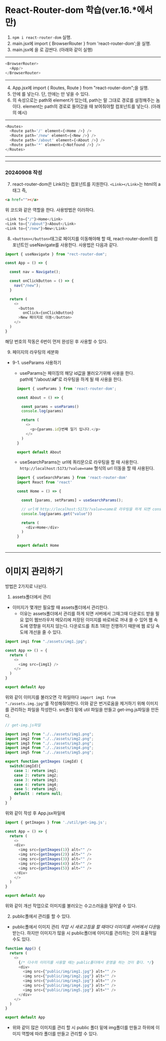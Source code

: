 # React-Router-dom 학습(ver.16.*에서만)

1. ```npm i react-router-dom``` 실행.
2. main.jsx에 import { BrowserRouter } from 'react-router-dom';을 실행.
3. main.jsx에 <App/>을 <BrowserRouter></BrowserRouter>로 감싼다. (아래와 같이 실행)
---
  ```javascript
  <BrowserRouter>
    <App/>
  </BrowserRouter>
  ```
---
4. App.jsx에 import { Routes, Route } from "react-router-dom";을 실행.
5. <Routes></Routes>안에 <Route />를 넣는다. 단, <Routes></Routes>안에는 <Route />만 넣을 수 있다.
6. <Route />의 속성으로는 path와 element가 있는데, path는 말 그대로 경로를 설정해주는 놈이다. element는 path의 경로로 들어갔을 때 보여줘야할 컴포넌트를 넣는다. (아래의 예시)
---
```javascript
<Routes>
  <Route path='/' element={<Home />} />
  <Route path='/new' element={<New />} />
  <Route path='/about' element={<About />} />
  <Route path='*' element={<Notfound />} />
</Routes>
```
---
---
### 20240908 작성

7. react-router-dom은 Link라는 컴포넌트를 지원한다.
```<Link></Link>```는 html의 a태그 즉,
```html
<a href=""></a>
```
위 코드와 같은 역할을 한다.
사용방법은 이러하다.
```javascript
<Link to={"/"}>Home</Link>
<Link to={"/about"}>About</Link>
<Link to={"/new"}>New</Link>
```
8. ```<button></button>```태그로 페이지를 이동해야해 할 때, react-router-dom의 컴포넌트인 useNavigate를 사용한다. 사용법은 다음과 같다.
```javascript
import { useNavigate } from "rect-router-dom";

const App = () => {

  const nav = Navigate();

  const onClickButton = () => {
    nav("/new");
  }

  return (
    <>
      <button
        onClick={onClickButton}
      >New 페이지로 이동</button>
    </>
  )
}
```
해당 번호의 작동은 6번이 먼저 완성된 후 사용할 수 있다.

9. 페이지의 라우팅의 세분화
* 9-1. useParams 사용하기
  * useParams는 페이징의 해당 id값을 불러오기위해 사용을 한다.<br/>
  path에 "/about/<i style="font-weight: bold;">:id</i>"로 라우팅을 하게 될 때 사용을 한다.<br/>
  ```javascript
    import { useParams } from 'react-router-dom';

    const About = () => {

      const params = useParams()
      console.log(params)

      return (
        <>
          <p>{params.id}번째 일기 입니다.</p>
        </>
      )
    }

    export default About
  ```

  * useSearchParams는 url에 쿼리문으로 라우팅을 할 때 사용한다.<br/>
  ```http://localhost:5173/?value=name```
  형식의 url 이동을 할 때 사용된다.
  ```javascript
    import { useSearchParams } from 'react-router-dom'
    import React from 'react'

    const Home = () => {

      const [params, setParams] = useSearchParams();

      // url에 http://localhost:5173/?value=name로 라우팅을 하게 되면 console창에 name이 출력 된다.
      console.log(params.get("value"))

      return (
        <div>Home</div>
      )
    }

    export default Home
  ```
---

# 이미지 관리하기
방법은 2가지로 나뉜다.
1. assets폴더에서 관리
* 이미지가 몇개만 필요할 때 assets폴더에서 관리한다.
  * 이유는 assets폴더에서 관리를 하게 되면 서버에서 그때그때 다운로드 받을 필요 없이 웹브라우저 메모리에 저장된 이미지를 바로바로 꺼내 쓸 수 있어 웹 속도에 영향을 미치지 않는다. 다운로드를 최초 1회만 진행하기 때문에 웹 로딩 속도에 개선을 줄 수 있다.
```javascript
import img1 from "./assets/img1.jpg";

const App => () = {
  return (
    <>
      <img src={img1} />
    </>
  )
}

export default App

```
위와 같이 이미지를 불러오면 각 파일마다 ```import img1 from "./assets.img.jpg"```를 작성해줘야한다.
이와 같은 번거로움을 제거하기 위해 이미지를 관리하는 파일을 작성한다.
src폴더 밑에 util 파일을 만들고 get-img.js파일을 만든다.
```javascript
// get-img.js파일

import img1 from "./../assets/img1.png";
import img2 from "./../assets/img2.png";
import img3 from "./../assets/img3.png";
import img4 from "./../assets/img4.png";
import img5 from "./../assets/img5.png";

export function getImages (imgId) {
  switch(imgId){
    case 1: return img1;
    case 2: return img2;
    case 3: return img3;
    case 4: return img4;
    case 5: return img5;
    default : return null;
  }
}
```

위와 같이 작성 후 App.jsx파일에
```javascript
import { getImages } from './util/get-img.js';

const App = () => {
  return (
    <>
    <div>
      <img src={getImages(1)} alt="" />
      <img src={getImages(2)} alt="" />
      <img src={getImages(3)} alt="" />
      <img src={getImages(4)} alt="" />
      <img src={getImages(5)} alt="" />
    </div>
    </>
  )
}

export default App
```
위와 같이 개선 작업으로 이미지를 불러오는 수고스러움을 덜어낼 수 있다.

2. public폴에서 관리를 할 수 있다.
* public폴에서 이미지 관리 <i sytle="font-weight:bold;">작업 시 새로고침을 할 때마다 이미지를 서버에서 다운</i>을 받는다. 하지만 이미지가 많을 시 public폴더에 이미지를 관리하는 것이 효율적일 수도 있다.
```javascript
function App() {
  return (
    <>
      {/* 다수의 이미지를 사용할 때는 public폴더에서 운영을 하는 것이 좋다. */}
      <div>
        <img src={"public/img/img1.jpg"} alt="" />
        <img src={"public/img/img2.jpg"} alt="" />
        <img src={"public/img/img3.jpg"} alt="" />
        <img src={"public/img/img4.jpg"} alt="" />
        <img src={"public/img/img5.jpg"} alt="" />
      </div>
    </>
  )
}

export default App
```
* 위와 같이 많은 이미지를 관리 할 시 public 폴더 밑에 img폴더를 만들고 하위에 이미지 역할에 따라 폴더를 만들고 관리할 수 있다.

